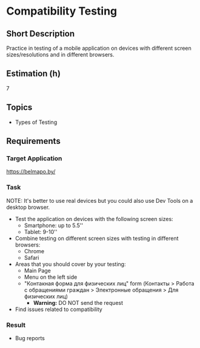 # Compatibility Testing

## Short Description

Practice in testing of a mobile application on devices with different screen sizes/resolutions and in different
browsers.

## Estimation (h)

7

## Topics

* Types of Testing

## Requirements

### Target Application

<https://belmapo.by/>

### Task

NOTE: It's better to use real devices but you could also use Dev Tools on a desktop browser.

* Test the application on devices with the following screen sizes:
  * Smartphone: up to 5.5''
  * Tablet: 9-10''
* Combine testing on different screen sizes with testing in different browsers:
  * Chrome
  * Safari
* Areas that you should cover by your testing:
  * Main Page
  * Menu on the left side
  * "Контакная форма для физических лиц" form (Контакты > Работа с обращениями граждан > Электронные обращения > Для
    физических лиц)
    * **Warning:** DO NOT send the request
* Find issues related to compatibility

### Result

* Bug reports
